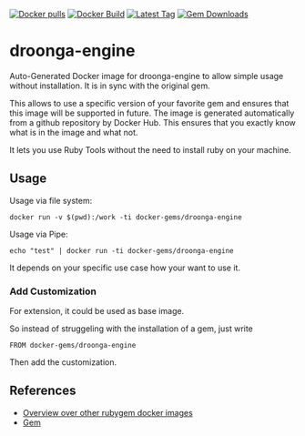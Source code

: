 [![Docker pulls](https://img.shields.io/docker/pulls/rubygem/droonga-engine.svg)](https://hub.docker.com/r/rubygem/droonga-engine/)
[![Docker Build](https://img.shields.io/docker/automated/rubygem/droonga-engine.svg)](https://hub.docker.com/r/rubygem/droonga-engine/)
[![Latest Tag](https://img.shields.io/github/tag/docker-rubygem/droonga-engine.svg)](https://hub.docker.com/r/rubygem/droonga-engine/)
[![Gem Downloads](https://img.shields.io/gem/dt/droonga-engine.svg)](https://rubygems.org/gems/droonga-engine/)
# droonga-engine

Auto-Generated Docker image for droonga-engine to allow simple usage without installation.
It is in sync with the original gem.

This allows to use a specific version of your favorite gem and ensures that this image will be supported in future.
The image is generated automatically from a github repository by Docker Hub.
This ensures that you exactly know what is in the image and what not.

It lets you use Ruby Tools without the need to install ruby on your machine.

## Usage

Usage via file system:

`docker run -v $(pwd):/work -ti docker-gems/droonga-engine`

Usage via Pipe:

`echo "test" | docker run -ti docker-gems/droonga-engine`

It depends on your specific use case how your want to use it.

### Add Customization

For extension, it could be used as base image.

So instead of struggeling with the installation of a gem, just write

`FROM docker-gems/droonga-engine`

Then add the customization.

## References

 - [Overview over other rubygem docker images](https://github.com/thinkbot/docker-rubygem)
 - [Gem](https://rubygems.org/gems/droonga-engine/)
